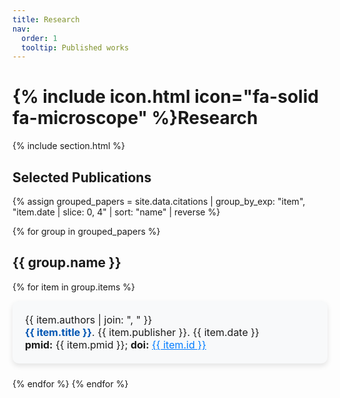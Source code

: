 ```yaml
---
title: Research
nav:
  order: 1
  tooltip: Published works
---
```


# {% include icon.html icon="fa-solid fa-microscope" %}Research

{% include section.html %}

## Selected Publications

{% assign grouped_papers = site.data.citations | group_by_exp: "item", "item.date | slice: 0, 4" | sort: "name" | reverse %}

{% for group in grouped_papers %}
## {{ group.name }}

{% for item in group.items %}
<div style="background: #f8f9fa; padding: 20px; border-radius: 10px; box-shadow: 0px 4px 8px rgba(0,0,0,0.1); margin-bottom: 24px; display: flex; justify-content: space-between; align-items: center;">

  <div style="flex: 1;">
    <p style="margin: 0; font-size: 16px;">{{ item.authors | join: ", " }}</p>
    <p style="margin: 0; font-size: 16px;"><strong><a href="{{ item.link }}" style="text-decoration: none; color: #0056b3;">{{ item.title }}</a></strong>. {{ item.publisher }}. {{ item.date }}</p>
    <p style="margin: 0; font-size: 16px;"><strong>pmid:</strong> {{ item.pmid }}; <strong>doi:</strong> <a href="https://doi.org/{{ item.id | remove: 'doi:' }}" style="color: #007bff;">{{ item.id }}</a></p>
  </div>

  <div style="margin-left: 20px; display: flex; align-items: center;">
    <div data-badge-popover="right" data-badge-type="donut" data-doi="{{ item.id | remove: 'doi:' }}" class="altmetric-embed"></div>
  </div>

</div>
{% endfor %}
{% endfor %}

<script async src="https://d1bxh8uas1mnw7.cloudfront.net/assets/embed.js"></script>
